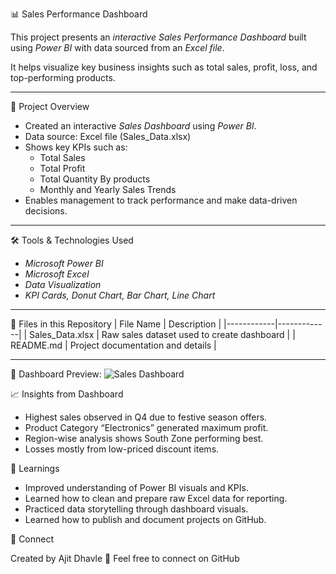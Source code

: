 📊 Sales Performance Dashboard

This project presents an *interactive Sales Performance Dashboard* built using *Power BI* with data sourced from an *Excel file*.

It helps visualize key business insights such as total sales, profit, loss, and top-performing products.

---

 🚀 Project Overview
- Created an interactive *Sales Dashboard* using *Power BI*.
- Data source: Excel file (Sales_Data.xlsx)
- Shows key KPIs such as:
  - Total Sales
  - Total Profit
  - Total Quantity By products
  - Monthly and Yearly Sales Trends
- Enables management to track performance and make data-driven decisions.

---

🛠 Tools & Technologies Used
- *Microsoft Power BI*
- *Microsoft Excel*
- *Data Visualization*
- *KPI Cards, Donut Chart, Bar Chart, Line Chart*

---

📂 Files in this Repository
| File Name | Description |
|------------|-------------|
| Sales_Data.xlsx | Raw sales dataset used to create dashboard |
| README.md | Project documentation and details |

---

 📸 Dashboard Preview:
  ![Sales Dashboard](dashboard.png)
  
  



 📈 Insights from Dashboard
- Highest sales observed in Q4 due to festive season offers.  
- Product Category “Electronics” generated maximum profit.  
- Region-wise analysis shows South Zone performing best.  
- Losses mostly from low-priced discount items.


 🧠 Learnings
- Improved understanding of Power BI visuals and KPIs.  
- Learned how to clean and prepare raw Excel data for reporting.  
- Practiced data storytelling through dashboard visuals.  
- Learned how to publish and document projects on GitHub.



🔗 Connect

Created by Ajit Dhavle
📧 Feel free to connect on GitHub
